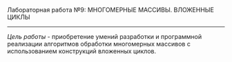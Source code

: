 Лабораторная работа №9: МНОГОМЕРНЫЕ МАССИВЫ. ВЛОЖЕННЫЕ ЦИКЛЫ
------------------------------------------------------------

*Цель работы* - приобретение умений разработки и программной
реализации алгоритмов обработки многомерных массивов с 
использованием конструкций вложенных циклов.

